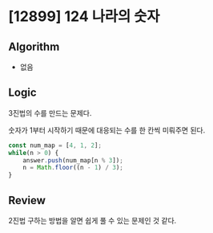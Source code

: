 # [12899] 124 나라의 숫자
## Algorithm
- 없음
## Logic
3진법의 수를 만드는 문제다.

숫자가 1부터 시작하기 때문에 대응되는 수를 한 칸씩 미뤄주면 된다.

```js
const num_map = [4, 1, 2];
while(n > 0) {
    answer.push(num_map[n % 3]);
    n = Math.floor((n - 1) / 3);
}
```
## Review
2진법 구하는 방법을 알면 쉽게 풀 수 있는 문제인 것 같다.